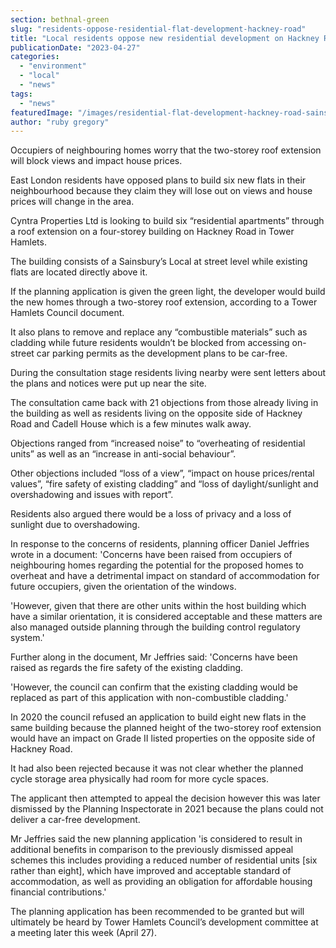 ```yaml
---
section: bethnal-green
slug: "residents-oppose-residential-flat-development-hackney-road"
title: "Local residents oppose new residential development on Hackney Road"
publicationDate: "2023-04-27"
categories: 
  - "environment"
  - "local"
  - "news"
tags: 
  - "news"
featuredImage: "/images/residential-flat-development-hackney-road-sainsburys.jpg"
author: "ruby gregory"
---
```


Occupiers of neighbouring homes worry that the two-storey roof extension will block views and impact house prices.

East London residents have opposed plans to build six new flats in their neighbourhood because they claim they will lose out on views and house prices will change in the area.

Cyntra Properties Ltd is looking to build six “residential apartments” through a roof extension on a four-storey building on Hackney Road in Tower Hamlets.

The building consists of a Sainsbury’s Local at street level while existing flats are located directly above it.

If the planning application is given the green light, the developer would build the new homes through a two-storey roof extension, according to a Tower Hamlets Council document.

It also plans to remove and replace any “combustible materials” such as cladding while future residents wouldn’t be blocked from accessing on-street car parking permits as the development plans to be car-free.

During the consultation stage residents living nearby were sent letters about the plans and notices were put up near the site.

The consultation came back with 21 objections from those already living in the building as well as residents living on the opposite side of Hackney Road and Cadell House which is a few minutes walk away.

Objections ranged from “increased noise” to “overheating of residential units” as well as an “increase in anti-social behaviour”.

Other objections included “loss of a view”, “impact on house prices/rental values”, “fire safety of existing cladding” and “loss of daylight/sunlight and overshadowing and issues with report”.

Residents also argued there would be a loss of privacy and a loss of sunlight due to overshadowing.

In response to the concerns of residents, planning officer Daniel Jeffries wrote in a document: 'Concerns have been raised from occupiers of neighbouring homes regarding the potential for the proposed homes to overheat and have a detrimental impact on standard of accommodation for future occupiers, given the orientation of the windows.

'However, given that there are other units within the host building which have a similar orientation, it is considered acceptable and these matters are also managed outside planning through the building control regulatory system.'

Further along in the document, Mr Jeffries said: 'Concerns have been raised as regards the fire safety of the existing cladding.

'However, the council can confirm that the existing cladding would be replaced as part of this application with non-combustible cladding.'

In 2020 the council refused an application to build eight new flats in the same building because the planned height of the two-storey roof extension would have an impact on Grade II listed properties on the opposite side of Hackney Road.

It had also been rejected because it was not clear whether the planned cycle storage area physically had room for more cycle spaces.

The applicant then attempted to appeal the decision however this was later dismissed by the Planning Inspectorate in 2021 because the plans could not deliver a car-free development.

Mr Jeffries said the new planning application 'is considered to result in additional benefits in comparison to the previously dismissed appeal schemes this includes providing a reduced number of residential units \[six rather than eight\], which have improved and acceptable standard of accommodation, as well as providing an obligation for affordable housing financial contributions.'

The planning application has been recommended to be granted but will ultimately be heard by Tower Hamlets Council’s development committee at a meeting later this week (April 27).
